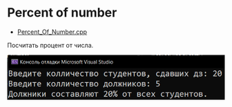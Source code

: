 # Percent of number
* [Percent_Of_Number.cpp](Percent_Of_Number.cpp)
<p>Посчитать процент от числа.</p>
<img src="/images/Percent_Of_Number.png">

